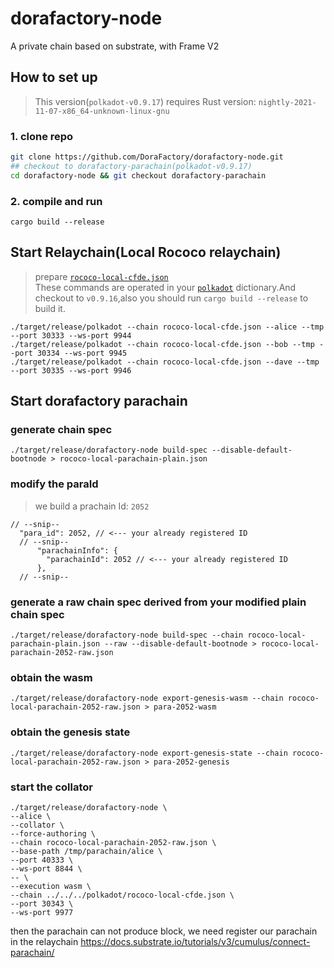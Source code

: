 # dorafactory-node
A private chain based on substrate, with Frame V2

## How to set up
> This version(`polkadot-v0.9.17`) requires Rust version: `nightly-2021-11-07-x86_64-unknown-linux-gnu`
### 1. clone repo
```bash
git clone https://github.com/DoraFactory/dorafactory-node.git
## checkout to dorafactory-parachain(polkadot-v0.9.17)
cd dorafactory-node && git checkout dorafactory-parachain
```
### 2. compile and run
```
cargo build --release
```

## Start Relaychain(Local Rococo relaychain)
> prepare [`rococo-local-cfde.json`](https://docs.substrate.io/assets/tutorials/cumulus/chain-specs/rococo-custom-2-raw.json)    
> These commands are operated in your [`polkadot`](https://github.com/paritytech/polkadot) dictionary.And checkout to `v0.9.16`,also you should run  `cargo build --release` to build it.

```
./target/release/polkadot --chain rococo-local-cfde.json --alice --tmp --port 30333 --ws-port 9944
./target/release/polkadot --chain rococo-local-cfde.json --bob --tmp --port 30334 --ws-port 9945
./target/release/polkadot --chain rococo-local-cfde.json --dave --tmp --port 30335 --ws-port 9946
```


## Start dorafactory parachain

### generate chain spec
```
./target/release/dorafactory-node build-spec --disable-default-bootnode > rococo-local-parachain-plain.json
```

### modify the paraId
> we build a prachain Id: `2052`
```
// --snip--
  "para_id": 2052, // <--- your already registered ID
  // --snip--
      "parachainInfo": {
        "parachainId": 2052 // <--- your already registered ID
      },
  // --snip--
```
### generate a raw chain spec derived from your modified plain chain spec
```
./target/release/dorafactory-node build-spec --chain rococo-local-parachain-plain.json --raw --disable-default-bootnode > rococo-local-parachain-2052-raw.json
```

### obtain the wasm
```
./target/release/dorafactory-node export-genesis-wasm --chain rococo-local-parachain-2052-raw.json > para-2052-wasm
```

### obtain the genesis state
```
./target/release/dorafactory-node export-genesis-state --chain rococo-local-parachain-2052-raw.json > para-2052-genesis
```

### start the collator
```
./target/release/dorafactory-node \
--alice \
--collator \
--force-authoring \
--chain rococo-local-parachain-2052-raw.json \
--base-path /tmp/parachain/alice \
--port 40333 \
--ws-port 8844 \
-- \
--execution wasm \
--chain ../../../polkadot/rococo-local-cfde.json \
--port 30343 \
--ws-port 9977
```

then the parachain can not produce block, we need register our parachain in the relaychain
https://docs.substrate.io/tutorials/v3/cumulus/connect-parachain/
